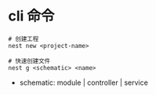 

# cli 命令

```
# 创建工程
nest new <project-name>

# 快速创建文件
nest g <schematic> <name>
```


- schematic: module | controller | service